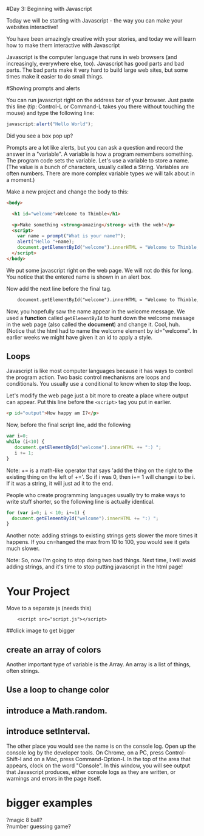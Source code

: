 #Day 3: Beginning with Javascript

Today we will be starting with Javascript - the way you can make your websites interactive!

You have been amazingly creative with your stories, and today we will learn how to make them interactive with Javascript

Javascript is the computer language that runs in web browsers (and increasingly, everywhere else, too).
Javascript has good parts and bad parts.  The bad parts make it very hard to build large web sites, but some times make it easier to do small things.  

#Showing prompts and alerts

You can run javascript right on the address bar of your browser.  Just paste this line (tip: Control-L or Command-L takes you there without touching the mouse) and type the following line:

```javascript
javascript:alert("Hello World");
```

Did you see a box pop up?


Prompts are a lot like alerts, but you can ask a question and record the answer in a "variable".  A variable is how a program remembers something.  The program code sets the variable.  Let's use a variable to store a name.  (The value is a bunch of characters, usually called a String.  Variables are often numbers.  There are more complex variable types we will talk about in a moment.)

Make a new project and change the body to this:
```html
<body>

  <h1 id="welcome">Welcome to Thimble</h1>

  <p>Make something <strong>amazing</strong> with the web!</p>
  <script>
    var name = prompt("What is your name?");
    alert("Hello "+name);
    document.getElementById("welcome").innerHTML = "Welcome to Thimble, "+name;
  </script>
</body>
```

We put some javascript right on the web page.  We will not do this for long.  You notice that the entered name is shown in an alert box.  

Now add the next line before the final </script> tag.
```html
    document.getElementById("welcome").innerHTML = "Welcome to Thimble, "+name;
```
Now, you hopefully saw the name appear in the welcome message.  We used a **function** called `getElementById` to hunt down the welcome message in the web page (also called the **document**) and change it.  Cool, huh.  (Notice that the html had to name the welcome element by id="welcome".  In earlier weeks we might have given it an id to apply a style.

## Loops

Javascript is like most computer languages because it has ways to control the program action.  Two basic control mechanisms are loops and conditionals.  You usually use a conditional to know when to stop the loop.

Let's modify the web page just a bit more to create a place where output can appear.
Put this line before the `<script>` tag you put in earlier.

```html
<p id="output">How happy am I?</p>
```

Now, before the final script line, add the following
```javascript
var i=0;
while (i<10) {
   document.getElementById("welcome").innerHTML += ":) ";
   i += 1;
}
```

Note: += is a math-like operator that says 'add the thing on the right to the existing thing on the left of +='.
So if i was 0, then i+= 1 will change i to be i.  If it was a string, it will just ad it to the end.

People who create programming languages usually try to make ways to write stuff shorter, so the following line is actually identical.

```javascript
for (var i=0; i < 10; i+=1) {
  document.getElementById("welcome").innerHTML += ":) ";
}
```

Another note: adding strings to existing strings gets slower the more times it happens.  If you cn=hanged the max from 10 to 100, you would see it gets much slower.  

Note: So, now I'm going to stop doing two bad things.  Next time, I will avoid adding strings, and it's time to stop putting javascript in the html page!



# Your Project

Move to a separate js  (needs this)

```html<body>
    <script src="script.js"></script>
```

##click image to get bigger

## create an array of colors
Another important type of variable is the Array.  An array is a list of things, often strings.

## Use a loop to change color

## introduce a Math.random.

## introduce setInterval.

The other place you would see the name is on the console log.  Open up the console log by the developer tools.  On Chrome, on a PC, press Control-Shift-I and on a Mac, press Command-Option-I.  In the top of the area that appears, clock on the word "Console".  In this window, you will see output that Javascript produces, either console logs as they are written, or warnings and errors in the page itself.

# bigger examples
?magic 8 ball?  
?number guessing game?
